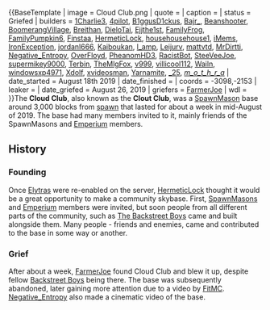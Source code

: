 {{BaseTemplate
| image = Cloud Club.png
| quote =
| caption =
| status = Griefed
| builders = [1Charlie3](https://2b2t.miraheze.org/wiki/1Charlie3), [4pilot](https://2b2t.miraheze.org/wiki/4pilot), [B1ggusD1ckus](https://2b2t.miraheze.org/wiki/B1ggusD1ckus), [Bajr_](https://2b2t.miraheze.org/wiki/Bajr_), [Beanshooter](https://2b2t.miraheze.org/wiki/Beanshooter), [BoomerangVillage](https://2b2t.miraheze.org/wiki/BoomerangVillage), [Breithan](https://2b2t.miraheze.org/wiki/Breithan), [DieloTai](https://2b2t.miraheze.org/wiki/DieloTai), [Ejjthe1st](https://2b2t.miraheze.org/wiki/Ejjthe1st), [FamilyFrog](https://2b2t.miraheze.org/wiki/FamilyFrog), [FamilyPumpkin6](https://2b2t.miraheze.org/wiki/FamilyPumpkin6), [Finstaa](https://2b2t.miraheze.org/wiki/Finstaa), [HermeticLock](https://2b2t.miraheze.org/wiki/HermeticLock), [househousehouse1](https://2b2t.miraheze.org/wiki/househousehouse1), [iMems](https://2b2t.miraheze.org/wiki/iMems), [IronException](https://2b2t.miraheze.org/wiki/IronException), [jordanl666](https://2b2t.miraheze.org/wiki/jordanl666), [Kaiboukan](https://2b2t.miraheze.org/wiki/Kaiboukan), [l_amp](https://2b2t.miraheze.org/wiki/l_amp), [Leijurv](https://2b2t.miraheze.org/wiki/Leijurv), [mattvtd](https://2b2t.miraheze.org/wiki/mattvtd), [MrDirtti](https://2b2t.miraheze.org/wiki/MrDirtti), [Negative_Entropy](https://2b2t.miraheze.org/wiki/Negative_Entropy), [OverFloyd](https://2b2t.miraheze.org/wiki/OverFloyd), [PheanomHD3](https://2b2t.miraheze.org/wiki/PheanomHD3), [RacistBot](https://2b2t.miraheze.org/wiki/RacistBot), [SteeVeeJoe](https://2b2t.miraheze.org/wiki/SteeVeeJoe), [supermikey9000](https://2b2t.miraheze.org/wiki/supermikey9000), [Terbin](https://2b2t.miraheze.org/wiki/Terbin), [TheMlgFox](https://2b2t.miraheze.org/wiki/TheMlgFox), [v999](https://2b2t.miraheze.org/wiki/v999), [villicool112](https://2b2t.miraheze.org/wiki/villicool112), [Wailn](https://2b2t.miraheze.org/wiki/Wailn), [windowsxp4971](https://2b2t.miraheze.org/wiki/windowsxp4971), [Xdolf](https://2b2t.miraheze.org/wiki/Xdolf), [xvideosman](https://2b2t.miraheze.org/wiki/xvideosman), [Yarnamite](https://2b2t.miraheze.org/wiki/Yarnamite), [_25](https://2b2t.miraheze.org/wiki/_25), [_m_o_t_h_r_a_](https://2b2t.miraheze.org/wiki/_m_o_t_h_r_a_)
| date_started = August 18th 2019
| date_finished =
| coords = -3098,-2153
| leaker =
| date_griefed = August 26, 2019
| griefers = [FarmerJoe](https://2b2t.miraheze.org/wiki/FarmerJoe)
| wdl =
}}The **Cloud Club**, also known as the **Clout Club**, was a [SpawnMason](https://2b2t.miraheze.org/wiki/SpawnMason) base around 3,000 blocks from [spawn](https://2b2t.miraheze.org/wiki/Spawn) that lasted for about a week in mid-August of 2019. The base had many members invited to it, mainly friends of the SpawnMasons and [Emperium](https://2b2t.miraheze.org/wiki/Emperium) members.

## History
### Founding
Once [Elytras](https://2b2t.miraheze.org/wiki/Elytra) were re-enabled on the server, [HermeticLock](https://2b2t.miraheze.org/wiki/HermeticLock) thought it would be a great opportunity to make a community skybase. First, [SpawnMasons](https://2b2t.miraheze.org/wiki/SpawnMasons) and [Emperium](https://2b2t.miraheze.org/wiki/Emperium) members were invited, but soon people from all different parts of the community, such as [The Backstreet Boys](https://2b2t.miraheze.org/wiki/The_Backstreet_Boys) came and built alongside them. Many people - friends and enemies, came and contributed to the base in some way or another.

### Grief
After about a week, [FarmerJoe](https://2b2t.miraheze.org/wiki/FarmerJoe) found Cloud Club and blew it up, despite fellow [Backstreet Boys](https://2b2t.miraheze.org/wiki/Backstreet_Boys) being there. The base was subsequently abandoned, later gaining more attention due to a video by [FitMC](https://2b2t.miraheze.org/wiki/FitMC). [Negative_Entropy](https://2b2t.miraheze.org/wiki/Negative_Entropy) also made a cinematic video of the base.